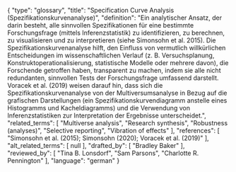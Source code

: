 {
    "type": "glossary",
    "title": "Specification Curve Analysis (Spezifikationskurvenanalyse)",
    "definition": "Ein analytischer Ansatz, der darin besteht, alle sinnvollen Spezifikationen für eine bestimmte Forschungsfrage (mittels Inferenzstatistik) zu identifizieren, zu berechnen, zu visualisieren und zu interpretieren (siehe Simonsohn et al. 2015). Die Spezifikationskurvenanalyse hilft, den Einfluss von vermutlich willkürlichen Entscheidungen im wissenschaftlichen Verlauf (z. B. Versuchsplanung, Konstruktoperationalisierung, statistische Modelle oder mehrere davon), die Forschende getroffen haben, transparent zu machen, indem sie alle nicht redundanten, sinnvollen Tests der Forschungsfrage umfassend darstellt. Voracek et al. (2019) weisen darauf hin, dass sich die Spezifikationskurvenanalyse von der Multiversumsanalyse in Bezug auf die grafischen Darstellungen (ein Spezifikationskurvendiagramm anstelle eines Histogramms und Kacheldiagramms) und die Verwendung von Inferenzstatistiken zur Interpretation der Ergebnisse unterscheidet.",
    "related_terms": [
        "Multiverse analysis",
        "Research synthesis",
        "Robustness (analyses)",
        "Selective reporting",
        "Vibration of effects"
    ],
    "references": [
        "Simonsohn et al. (2015); Simonsohn (2020); Voracek et al. (2019)"
    ],
    "alt_related_terms": [
        null
    ],
    "drafted_by": [
        "Bradley Baker"
    ],
    "reviewed_by": [
        "Tina B. Lonsdorf",
        "Sam Parsons",
        "Charlotte R. Pennington"
    ],
    "language": "german"
}